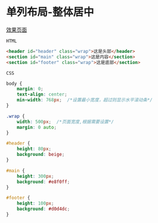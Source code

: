 # <b>单列布局-整体居中</b>

[效果页面](01单列布局-整体居中.html ':include :type=iframe width=100% height=483px')

`HTML`

```html
<header id="header" class="wrap">这是头部</header>
<section id="main" class="wrap">这是内容</section>
<section id="footer" class="wrap">这是底部</section>
```

`CSS`
```css
body {
    margin: 0;
    text-align: center;
    min-width: 768px;  /*设置最小宽度，超过则显示水平滚动条*/
}

.wrap {
    width: 500px;  /*页面宽度,根据需要设置*/
    margin: 0 auto;
}

#header {
    height: 80px;
    background: beige;
}

#main {
    height: 300px;
    background: #e8f0ff;
}

#footer {
    height: 100px;
    background: #d0d4dc;
}
```


